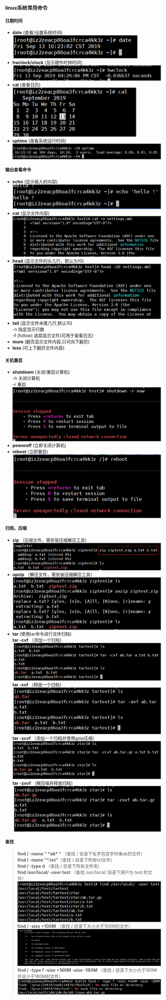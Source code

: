 ### linux系统常用命令
#### 日期时间
- **date** (查看/设置系统时间)<br>
![](pic/20190913162305.png)<br>
- **hwclock/clock** (显示硬件时钟时间)<br>
![](pic/20190913162919.png)<br>
- **cal** (查看日历) <br>
![](pic/20190913163024.png)
- **uptime** (查看系统运行时间)<br>
![](pic/20190913163417.png)
#### 输出查看命令
- **echo** (显示输入的内容)<br>
![](pic/20190913163803.png)
- **cat** (显示文件内容)<br>
![](pic/20190913164543.png)
- **head** (显示文件的头几行，默认为10)<br>
![](pic/20190913164916.png)
- **tail** (显示文件末尾几行,默认10)<br>
-n 指定显示行数<br>
-f (follow) 追踪显示文件(可用于查看日志) <br>
- **more** (翻页显示文件内容,只可向下翻页)<br>
- **less** (可上下翻页文件内容)<br>
#### 关机重启
- **shutdown** (关闭/重启计算机)<br>
-h 关闭计算机<br>
-r 重启<br>
![](pic/20190913171746.png)
- **poweroff** (立即关闭计算机)<br>
- **reboot** (立即重启)<br>
![](pic/20190913171944.png)
#### 归档，压缩
- **zip** （压缩文件，需安装压缩解压工具）<br>
![](pic/20190913172925.png)<br>
- **upzip** （解压文件，需安装压缩解压工具）<br>
![](pic/20190913173212.png)
- **tar** (使用tar命令进行文件归档)<br>
**tar -cvf** （添加一个归档）<br>
![](pic/20190913201714.png)<br>
**tar -xvf** （释放一个归档）<br>
![](pic/20190913202026.png)<br>
**tar -zcvf** （添加一个归档并使用gzip压缩）<br>
![](pic/20190913202657.png)<br>
**tar -zxvf** （解压缩并释放归档）<br>
![](pic/20190913203102.png)<br>
#### 查找
> **find / -name " &#42;ab&#42; "** （查找 / 目录下名字包含字符串ab的文件）<br>
>**find / -name "*.txt"**（查找 / 目录下所有txt文件）<br>
>**find / -type d** （查找 / 目录下所有文件夹）<br>
>**find /usr/local/ -user test** （查找 /usr/local/ 目录下用户为 test 的文件）<br>
![](pic/20191008214758.png)<br>
>**find / -size +100M** （查找 / 目录下大小大于100M的文件）<br>
![](pic/20191008220245.png)
>**find / -type f -size +160M -size -180M** （查找 / 目录下大小大于160M并且小于180M的文件）<br>
![](pic/20191008222735.png)<br>
